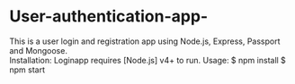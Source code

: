# User-authentication-app-
This is a user login and registration app using Node.js, Express, Passport and Mongoose.    
Installation:  Loginapp requires [Node.js] v4+ to run. 
Usage: $ npm install  $ npm start

